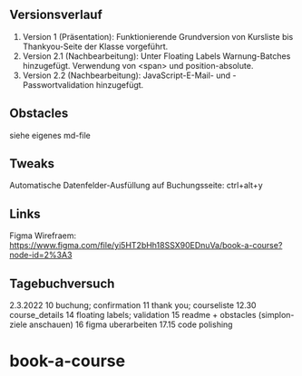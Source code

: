 ## Versionsverlauf

1. Version 1 (Präsentation): Funktionierende Grundversion von Kursliste bis Thankyou-Seite der Klasse vorgeführt.
2. Version 2.1 (Nachbearbeitung): Unter Floating Labels Warnung-Batches hinzugefügt. Verwendung von \<span\> und position-absolute.
3. Version 2.2 (Nachbearbeitung): JavaScript-E-Mail- und -Passwortvalidation hinzugefügt.

## Obstacles

siehe eigenes md-file

## Tweaks

Automatische Datenfelder-Ausfüllung auf Buchungsseite: ctrl+alt+y
  
## Links
  
Figma Wirefraem: https://www.figma.com/file/yi5HT2bHh18SSX90EDnuVa/book-a-course?node-id=2%3A3
  
## Tagebuchversuch

2.3.2022
10 buchung; confirmation
11 thank you; courseliste
12.30 course_details
14 floating labels; validation
15 readme + obstacles (simplon-ziele anschauen)
16 figma uberarbeiten
17.15 code polishing

# book-a-course
